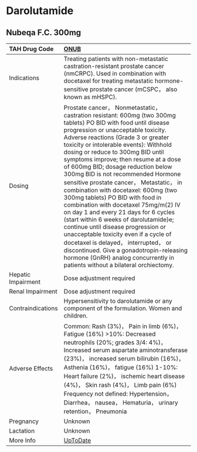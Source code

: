# Darolutamide

## Nubeqa F.C. 300mg

| TAH Drug Code      | [ONUB](https://www.tahsda.org.tw/drugs/hissearch.php?drug_code=ONUB)                                                                                                                                                                                                                                                                                                                                                                                                                                                                                                                                                                                                                                                                                                                                                                                                                           |
|:-------------------|:-----------------------------------------------------------------------------------------------------------------------------------------------------------------------------------------------------------------------------------------------------------------------------------------------------------------------------------------------------------------------------------------------------------------------------------------------------------------------------------------------------------------------------------------------------------------------------------------------------------------------------------------------------------------------------------------------------------------------------------------------------------------------------------------------------------------------------------------------------------------------------------------------|
| Indications        | Treating patients with non-metastatic castration-resistant prostate cancer (nmCRPC). Used in combination with docetaxel for treating metastatic hormone-sensitive prostate cancer (mCSPC， also known as mHSPC).                                                                                                                                                                                                                                                                                                                                                                                                                                                                                                                                                                                                                                                                               |
| Dosing             | Prostate cancer， Nonmetastatic， castration resistant: 600mg (two 300mg tablets) PO BID with food until disease progression or unacceptable toxicity. Adverse reactions (Grade 3 or greater toxicity or intolerable events): Withhold dosing or reduce to 300mg BID until symptoms improve; then resume at a dose of 600mg BID; dosage reduction below 300mg BID is not recommended Hormone sensitive prostate cancer， Metastatic， in combination with docetaxel: 600mg (two 300mg tablets) PO BID with food in combination with docetaxel 75mg/m(2) IV on day 1 and every 21 days for 6 cycles (start within 6 weeks of darolutamide)e; continue until disease progression or unacceptable toxicity even if a cycle of docetaxel is delayed， interrupted， or discontinued. Give a gonadotropin-releasing hormone (GnRH) analog concurrently in patients without a bilateral orchiectomy. |
| Hepatic Impairment | Dose adjustment required                                                                                                                                                                                                                                                                                                                                                                                                                                                                                                                                                                                                                                                                                                                                                                                                                                                                       |
| Renal Impairment   | Dose adjustment required                                                                                                                                                                                                                                                                                                                                                                                                                                                                                                                                                                                                                                                                                                                                                                                                                                                                       |
| Contraindications  | Hypersensitivity to darolutamide or any component of the formulation. Women and children.                                                                                                                                                                                                                                                                                                                                                                                                                                                                                                                                                                                                                                                                                                                                                                                                      |
| Adverse Effects    | Common: Rash (3%)， Pain in limb (6%)， Fatigue (16%) >10%: Decreased neutrophils (20%; grades 3/4: 4%)， Increased serum aspartate aminotransferase (23%)， increased serum bilirubin (16%)， Asthenia (16%)， fatigue (16%) 1-10%: Heart failure (2%)， ischemic heart disease (4%)， Skin rash (4%)， Limb pain (6%) Frequency not defined: Hypertension， Diarrhea， nausea， Hematuria， urinary retention， Pneumonia                                                                                                                                                                                                                                                                                                                                                                                                                                                                    |
| Pregnancy          | Unknown                                                                                                                                                                                                                                                                                                                                                                                                                                                                                                                                                                                                                                                                                                                                                                                                                                                                                        |
| Lactation          | Unknown                                                                                                                                                                                                                                                                                                                                                                                                                                                                                                                                                                                                                                                                                                                                                                                                                                                                                        |
| More Info          | [UpToDate](https://www.uptodate.com/contents/darolutamide-drug-information)                                                                                                                                                                                                                                                                                                                                                                                                                                                                                                                                                                                                                                                                                                                                                                                                                    |

